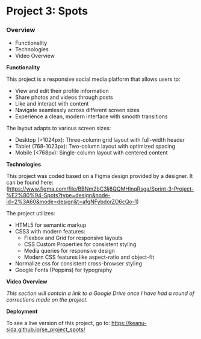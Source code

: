 # Project 3: Spots

### Overview

- Functionality
- Technologies
- Video Overview

**Functionality**

This project is a responsive social media platform that allows users to:

- View and edit their profile information
- Share photos and videos through posts
- Like and interact with content
- Navigate seamlessly across different screen sizes
- Experience a clean, modern interface with smooth transitions

The layout adapts to various screen sizes:

- Desktop (>1024px): Three-column grid layout with full-width header
- Tablet (768-1023px): Two-column layout with optimized spacing
- Mobile (<768px): Single-column layout with centered content

**Technologies**

This project was coded based on a Figma design provided by a designer. It can be found here:
(https://www.figma.com/file/BBNm2bC3lj8QQMHlnqRsga/Sprint-3-Project-%E2%80%94-Spots?type=design&node-id=2%3A60&mode=design&t=afgNFybdorZO6cQo-1)

The project utilizes:

- HTML5 for semantic markup
- CSS3 with modern features:
  - Flexbox and Grid for responsive layouts
  - CSS Custom Properties for consistent styling
  - Media queries for responsive design
  - Modern CSS features like aspect-ratio and object-fit
- Normalize.css for consistent cross-browser styling
- Google Fonts (Poppins) for typography

**Video Overview**

_This section will contain a link to a Google Drive once I have had a round of corrections made on the project._

**Deployment**

To see a live version of this project, go to:
https://keanu-sida.github.io/se_project_spots/
